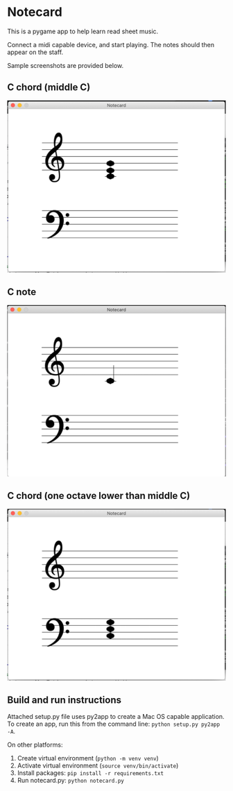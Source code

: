 # Notecard

This is a pygame app to help learn read sheet music.

Connect a midi capable device, and start playing. The notes should
then appear on the staff.

Sample screenshots are provided below.

## C chord (middle C)
![C Chord Treble](/gfx/c_chord_treble.png)

## C note
![C](/gfx/c.png)

## C chord (one octave lower than middle C)
![C Chord Bass](/gfx/c_chord_bass.png)

## Build and run instructions

Attached setup.py file uses py2app to create a Mac OS capable application. To create an app, run this from the command line: ``python setup.py py2app -A``.

On other platforms:

1. Create virtual environment (``python -m venv venv``)
2. Activate virtual environment (``source venv/bin/activate``)
3. Install packages: ``pip install -r requirements.txt``
4. Run notecard.py: ``python notecard.py``
